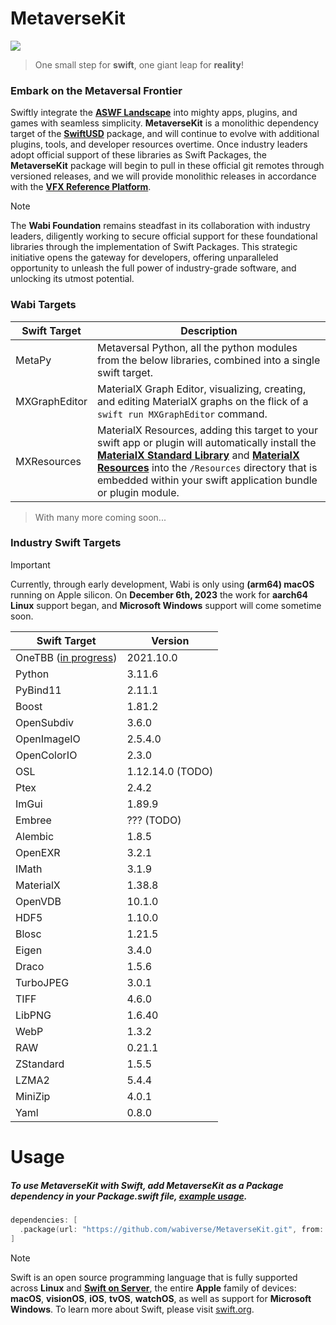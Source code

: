 # MetaverseKit

<image src="https://media.giphy.com/media/v1.Y2lkPTc5MGI3NjExb2pxN2Q4Y29kdmtuaGp5b3JwMDRhdmtmcHJ0c3VzZXhrc25hdnV1ZiZlcD12MV9pbnRlcm5hbF9naWZfYnlfaWQmY3Q9Zw/f9m9SX5FUGIUImpaSa/giphy.gif">

> One small step for **swift**, one giant leap for **reality**!

### Embark on the Metaversal Frontier

Swiftly integrate the [**ASWF Landscape**](https://landscape.aswf.io) into mighty apps, plugins, and games with seamless simplicity. 
**MetaverseKit** is a monolithic dependency target of the [**SwiftUSD**](https://github.com/wabiverse/SwiftUSD) package, and will
continue to evolve with additional plugins, tools, and developer resources overtime. Once industry leaders adopt official support
of these libraries as Swift Packages, the **MetaverseKit** package will begin to pull in these official git remotes through versioned
releases, and we will provide monolithic releases in accordance with the [**VFX Reference Platform**](https://vfxplatform.com).

> [!NOTE]  
> The **Wabi Foundation** remains steadfast in its collaboration with industry leaders, diligently working to secure official support
  for these foundational libraries through the implementation of Swift Packages. This strategic initiative opens the gateway for developers,
  offering unparalleled opportunity to unleash the full power of industry-grade software, and unlocking its utmost potential.

### Wabi Targets
| Swift Target  | Description                                                                                                                                                                                                                                                                                                                                                                                                                       |
| ------------- | --------------------------------------------------------------------------------------------------------------------------------------------------------------------------------------------------------------------------------------------------------------------------------------------------------------------------------------------------------------------------------------------------------------------------------- |
| MetaPy        | Metaversal Python, all the python modules from the below libraries, combined into a single swift target.                                                                                                                                                                                                                                                                                                                          |
| MXGraphEditor | MaterialX Graph Editor, visualizing, creating, and editing MaterialX graphs on the flick of a `swift run MXGraphEditor` command.                                                                                                                                                                                                                                                                                                  |
| MXResources   | MaterialX Resources, adding this target to your swift app or plugin will automatically install the [**MaterialX Standard Library**](https://github.com/AcademySoftwareFoundation/MaterialX/tree/main/libraries) and [**MaterialX Resources**](https://github.com/AcademySoftwareFoundation/MaterialX/tree/main/resources) into the `/Resources` directory that is embedded within your swift application bundle or plugin module. |

> With many more coming soon...

### Industry Swift Targets
> [!IMPORTANT]
> Currently, through early development, Wabi is only using **(arm64) macOS** running on Apple silicon.
> On **December 6th, 2023** the work for **aarch64 Linux** support began,
> and **Microsoft Windows** support will come sometime soon.

| Swift Target                                                               | Version           |
| -------------------------------------------------------------------------- | ----------------- |
| OneTBB ([in progress](https://github.com/oneapi-src/oneTBB/issues/1244))   | 2021.10.0         |
| Python                                                                     | 3.11.6            |
| PyBind11                                                                   | 2.11.1            |
| Boost                                                                      | 1.81.2            |
| OpenSubdiv                                                                 | 3.6.0             |
| OpenImageIO                                                                | 2.5.4.0           |
| OpenColorIO                                                                | 2.3.0             |
| OSL                                                                        | 1.12.14.0 (TODO)  |
| Ptex                                                                       | 2.4.2             |
| ImGui                                                                      | 1.89.9            |
| Embree                                                                     | ??? (TODO)        |
| Alembic                                                                    | 1.8.5             |
| OpenEXR                                                                    | 3.2.1             |
| IMath                                                                      | 3.1.9             |
| MaterialX                                                                  | 1.38.8            |
| OpenVDB                                                                    | 10.1.0            |
| HDF5                                                                       | 1.10.0            |
| Blosc                                                                      | 1.21.5            |
| Eigen                                                                      | 3.4.0             |
| Draco                                                                      | 1.5.6             |
| TurboJPEG                                                                  | 3.0.1             |
| TIFF                                                                       | 4.6.0             |
| LibPNG                                                                     | 1.6.40            |
| WebP                                                                       | 1.3.2             |
| RAW                                                                        | 0.21.1            |
| ZStandard                                                                  | 1.5.5             |
| LZMA2                                                                      | 5.4.4             |
| MiniZip                                                                    | 4.0.1             |
| Yaml                                                                       | 0.8.0             |

# Usage
##### To use MetaverseKit with Swift, add **MetaverseKit** as a **Package** dependency in your Package.swift file, [example usage](https://github.com/wabiverse/SwiftUSD/blob/main/Package.swift#L85).
```swift
dependencies: [
  .package(url: "https://github.com/wabiverse/MetaverseKit.git", from: "1.3.0"),
]
```

> [!NOTE]
> Swift is an open source programming language that is fully
> supported across **Linux** and [**Swift on Server**](https://www.swift.org/server/),
> the entire **Apple** family of devices: **macOS**, **visionOS**, **iOS**, **tvOS**, **watchOS**,
> as well as support for **Microsoft Windows**. To learn more about Swift, please visit [swift.org](https://www.swift.org).
<br>
